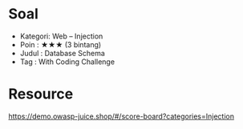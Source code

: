 # Soal
- Kategori: Web – Injection
- Poin : ★★★ (3 bintang)
- Judul : Database Schema
- Tag : With Coding Challenge

# Resource
https://demo.owasp-juice.shop/#/score-board?categories=Injection
